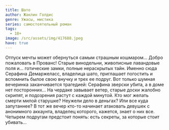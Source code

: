 ```yaml
---
title: Шато
author: Жаклин Голдис
genre: Ужасы, мистика
series: самостоятельный роман
tags:
  - 18+
image: /src/assets/img/417688.jpeg
have: true
---
```

Отпуск мечты может обернуться самым страшным кошмаром… Добро пожаловать в Прованс! Старые винодельни, живописные лавандовые поля и… готические замки, полные нераскрытых тайн. Именно сюда Серафина Демаржеласс, владелица шато, приглашает погостить и вспомнить былое свою внучку и трех ее подруг. Вот только шумная вечеринка заканчивается трагедией: Серафина зверски убита, а в доме нет посторонних… На чердаке завывает ветер, старые доски жалобно скрипят, и подозрения растут с каждой минутой. Кто мог желать смерти милой старушке? Неужели дело в деньгах? Или все куда запутаннее? В тот же вечер кто-то начинает атаковать девушек с анонимного аккаунта, владелец которого, кажется, знает о них все. Четырем подругам предстоит понять: есть секреты, за которые стоит убивать…
